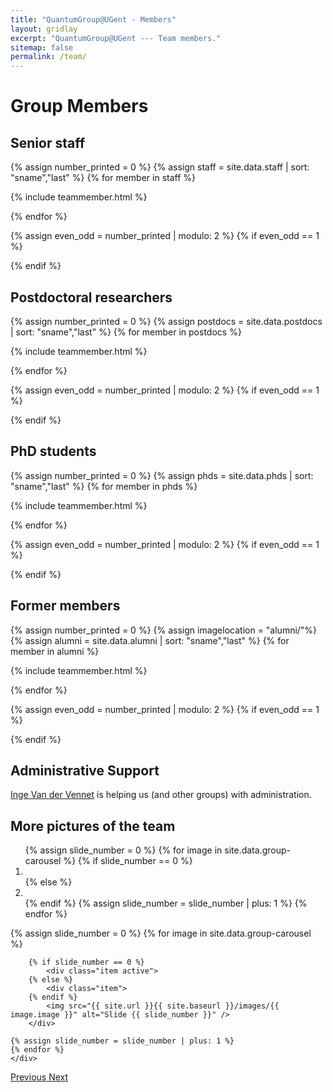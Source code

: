 ```yaml
---
title: "QuantumGroup@UGent - Members"
layout: gridlay
excerpt: "QuantumGroup@UGent --- Team members."
sitemap: false
permalink: /team/
---
```


# Group Members

## Senior staff

{% assign number_printed = 0 %}
{% assign staff = site.data.staff | sort: "sname","last" %}
{% for member in staff %}

{% include teammember.html %}

{% endfor %}

{% assign even_odd = number_printed | modulo: 2 %}
{% if even_odd == 1 %}

</div>
{% endif %}

## Postdoctoral researchers

{% assign number_printed = 0 %}
{% assign postdocs = site.data.postdocs | sort: "sname","last" %}
{% for member in postdocs %}

{% include teammember.html %}

{% endfor %}

{% assign even_odd = number_printed | modulo: 2 %}
{% if even_odd == 1 %}

</div>
{% endif %}

## PhD students

{% assign number_printed = 0 %}
{% assign phds = site.data.phds | sort: "sname","last" %}
{% for member in phds %}

{% include teammember.html %}

{% endfor %}

{% assign even_odd = number_printed | modulo: 2 %}
{% if even_odd == 1 %}

</div>
{% endif %}

## Former members

{% assign number_printed = 0 %}
{% assign imagelocation = "alumni/"%}
{% assign alumni = site.data.alumni | sort: "sname","last" %}
{% for member in alumni %}

{% include teammember.html %}

{% endfor %}

{% assign even_odd = number_printed | modulo: 2 %}
{% if even_odd == 1 %}

</div>
{% endif %}

## Administrative Support

<a href="mailto:inge.vandervennet@ugent.be">Inge Van der Vennet</a> is helping us (and other groups) with administration.

## More pictures of the team

<div markdown="0" id="carousel" class="carousel slide" data-ride="carousel" data-interval="5000" data-pause="hover" >
    <!-- Menu -->
    <ol class="carousel-indicators">
        {% assign slide_number = 0 %}
        {% for image in site.data.group-carousel %}
        {% if slide_number == 0 %}
            <li data-target="#carousel" data-slide-to="{{ slide_number }}" class="active"></li>
        {% else %}
        <li data-target="#carousel" data-slide-to="{{ slide_number }}"></li>
        {% endif %}
        {% assign slide_number = slide_number | plus: 1 %}
        {% endfor %}
    </ol>
    <!-- Items -->
    <div class="carousel-inner" markdown="0">
    {% assign slide_number = 0 %}
    {% for image in site.data.group-carousel %}

        {% if slide_number == 0 %}
            <div class="item active">
        {% else %}
            <div class="item">
        {% endif %}
            <img src="{{ site.url }}{{ site.baseurl }}/images/{{ image.image }}" alt="Slide {{ slide_number }}" />
        </div>

    {% assign slide_number = slide_number | plus: 1 %}
    {% endfor %}
    </div>

  <a class="left carousel-control" href="#carousel" role="button" data-slide="prev">
    <span class="glyphicon glyphicon-chevron-left" aria-hidden="true"></span>
    <span class="sr-only">Previous</span>
  </a>
  <a class="right carousel-control" href="#carousel" role="button" data-slide="next">
    <span class="glyphicon glyphicon-chevron-right" aria-hidden="true"></span>
    <span class="sr-only">Next</span>
  </a>
</div>
